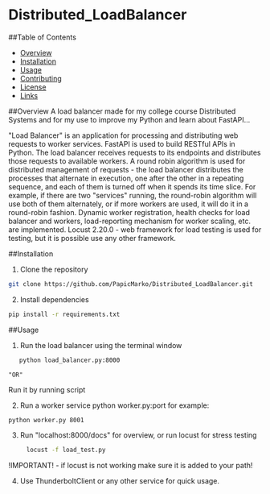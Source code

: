 # Distributed_LoadBalancer


##Table of Contents


- [Overview](#overview)
- [Installation](#installation)
- [Usage](#usage)
- [Contributing](#contributing)
- [License](#license)
- [Links](#links)


##Overview
A load balancer made for my college course Distributed Systems and for my use to improve my Python and learn about FastAPI...

"Load Balancer" is an application for processing and distributing web requests to worker services. FastAPI is used to build RESTful APIs in Python. The load balancer receives requests to its endpoints and distributes those requests to available workers. A round robin algorithm is used for distributed management of requests - the load balancer distributes the processes that alternate in execution, one after the other in a repeating sequence, and each of them is turned off when it spends its time slice. For example, if there are two "services" running, the round-robin algorithm will use both of them alternately, or if more workers are used, it will do it in a round-robin fashion. Dynamic worker registration, health checks for load balancer and workers, load-reporting mechanism for worker scaling, etc. are implemented. Locust 2.20.0 - web framework for load testing is used for testing, but it is possible use any other framework.


##Installation

1. Clone the repository
 ```bash
git clone https://github.com/PapicMarko/Distributed_LoadBalancer.git
 ```

2. Install dependencies 
 ```bash
pip install -r requirements.txt
 ```


##Usage

1. Run the load balancer using the terminal window 
 ```bash
    python load_balancer.py:8000
 ```
    "OR"
   Run it by running script

2. Run a worker service
python worker.py:port for example: 
```bash 
python worker.py 8001 
```

3. Run "localhost:8000/docs" for overview, or run locust for stress testing
```bash
     locust -f load_test.py  
```
!IMPORTANT! - if locust is not working make sure it is added to your path!

4. Use ThunderboltClient or any other service for quick usage.


